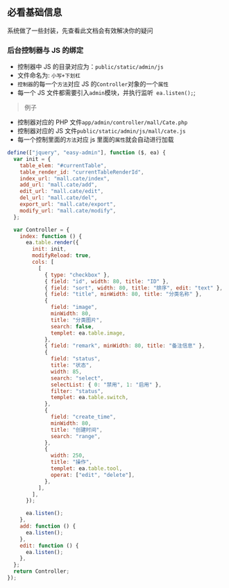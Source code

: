 ## 必看基础信息

系统做了一些封装，先查看此文档会有效解决你的疑问

### 后台控制器与 JS 的绑定

- 控制器中 JS 的目录对应为：`public/static/admin/js`
- 文件命名为: `小写+下划杠`
- `控制器`的每一个`方法`对应 JS 的`Controller`对象的一个`属性`
- 每一个 JS 文件都需要引入`admin`模块，并执行监听` ea.listen();`;

> 例子

- 控制器对应的 PHP 文件`app/admin/controller/mall/Cate.php`
- 控制器对应的 JS 文件`public/static/admin/js/mall/cate.js`
- 每一个控制里面的`方法`对应 js 里面的`属性`就会自动进行加载

```js
define(["jquery", "easy-admin"], function ($, ea) {
  var init = {
    table_elem: "#currentTable",
    table_render_id: "currentTableRenderId",
    index_url: "mall.cate/index",
    add_url: "mall.cate/add",
    edit_url: "mall.cate/edit",
    del_url: "mall.cate/del",
    export_url: "mall.cate/export",
    modify_url: "mall.cate/modify",
  };

  var Controller = {
    index: function () {
      ea.table.render({
        init: init,
        modifyReload: true,
        cols: [
          [
            { type: "checkbox" },
            { field: "id", width: 80, title: "ID" },
            { field: "sort", width: 80, title: "排序", edit: "text" },
            { field: "title", minWidth: 80, title: "分类名称" },
            {
              field: "image",
              minWidth: 80,
              title: "分类图片",
              search: false,
              templet: ea.table.image,
            },
            { field: "remark", minWidth: 80, title: "备注信息" },
            {
              field: "status",
              title: "状态",
              width: 85,
              search: "select",
              selectList: { 0: "禁用", 1: "启用" },
              filter: "status",
              templet: ea.table.switch,
            },
            {
              field: "create_time",
              minWidth: 80,
              title: "创建时间",
              search: "range",
            },
            {
              width: 250,
              title: "操作",
              templet: ea.table.tool,
              operat: ["edit", "delete"],
            },
          ],
        ],
      });

      ea.listen();
    },
    add: function () {
      ea.listen();
    },
    edit: function () {
      ea.listen();
    },
  };
  return Controller;
});
```
